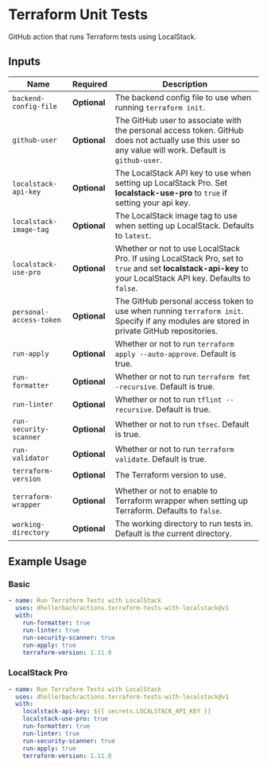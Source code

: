 # Terraform Unit Tests

GitHub action that runs Terraform tests using LocalStack.

## Inputs

| Name                    | Required     | Description                                                                                                                                                  |
| ----------------------- | ------------ | ------------------------------------------------------------------------------------------------------------------------------------------------------------ |
| `backend-config-file`   | **Optional** | The backend config file to use when running `terraform init`.                                                                                                |
| `github-user`           | **Optional** | The GitHub user to associate with the personal access token. GitHub does not actually use this user so any value will work. Default is `github-user`.        |
| `localstack-api-key`    | **Optional** | The LocalStack API key to use when setting up LocalStack Pro. Set **localstack-use-pro** to `true` if setting your api key.                                  |
| `localstack-image-tag`  | **Optional** | The LocalStack image tag to use when setting up LocalStack. Defaults to `latest`.                                                                            |
| `localstack-use-pro`    | **Optional** | Whether or not to use LocalStack Pro. If using LocalStack Pro, set to `true` and set **localstack-api-key** to your LocalStack API key. Defaults to `false`. |
| `personal-access-token` | **Optional** | The GitHub personal access token to use when running `terraform init`. Specify if any modules are stored in private GitHub repositories.                     |
| `run-apply`             | **Optional** | Whether or not to run `terraform apply --auto-approve`. Default is true.                                                                                     |
| `run-formatter`         | **Optional** | Whether or not to run `terraform fmt -recursive`. Default is true.                                                                                           |
| `run-linter`            | **Optional** | Whether or not to run `tflint --recursive`. Default is true.                                                                                                 |
| `run-security-scanner`  | **Optional** | Whether or not to run `tfsec`. Default is true.                                                                                                              |
| `run-validator`         | **Optional** | Whether or not to run `terraform validate`. Default is true.                                                                                                 |
| `terraform-version`     | **Optional** | The Terraform version to use.                                                                                                                                |
| `terraform-wrapper`     | **Optional** | Whether or not to enable to Terraform wrapper when setting up Terraform. Defaults to `false`.                                                                |
| `working-directory`     | **Optional** | The working directory to run tests in. Default is the current directory.                                                                                     |

## Example Usage

### Basic

```yaml
- name: Run Terraform Tests with LocalStack
  uses: dhollerbach/actions.terraform-tests-with-localstack@v1
  with:
    run-formatter: true
    run-linter: true
    run-security-scanner: true
    run-apply: true
    terraform-version: 1.11.0
```

### LocalStack Pro

```yaml
- name: Run Terraform Tests with LocalStack
  uses: dhollerbach/actions.terraform-tests-with-localstack@v1
  with:
    localstack-api-key: ${{ secrets.LOCALSTACK_API_KEY }}
    localstack-use-pro: true
    run-formatter: true
    run-linter: true
    run-security-scanner: true
    run-apply: true
    terraform-version: 1.11.0
```
